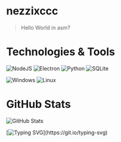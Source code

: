 # nezzixccc

> Hello World in asm?


# Technologies & Tools

![NodeJS](https://img.shields.io/badge/NodeJS-1e4273?style=for-the-badge&logo=node.js&logoColor=white)
![Electron](https://img.shields.io/badge/Electron-2b3a55?style=for-the-badge&logo=electron&logoColor=white)
![Python](https://img.shields.io/badge/Python-44273c?style=for-the-badge&logo=python&logoColor=white)
![SQLite](https://img.shields.io/badge/SQLite-3d2e40?style=for-the-badge&logo=sqlite&logoColor=white)

![Windows](https://img.shields.io/badge/Windows-2d333b?style=for-the-badge&logo=windows&logoColor=white)
![Linux](https://img.shields.io/badge/Linux-2d333b?style=for-the-badge&logo=linux&logoColor=white)

# GitHub Stats

<img src="https://github-readme-stats.vercel.app/api?username=nezzixccc&show_icons=true&hide_title=true&hide_border=true&bg_color=22272e&text_color=adbac7&icon_color=909dab&title_color=539bf5&ring_color=c96198" alt="GitHub Stats">

[![Typing SVG](https://readme-typing-svg.herokuapp.com?font=JetBrains+Mono&size=14&duration=3000&color=539BF5&center=true&vCenter=true&repeat=false&width=435&lines=Thanks+for+visiting!)](https://git.io/typing-svg)
